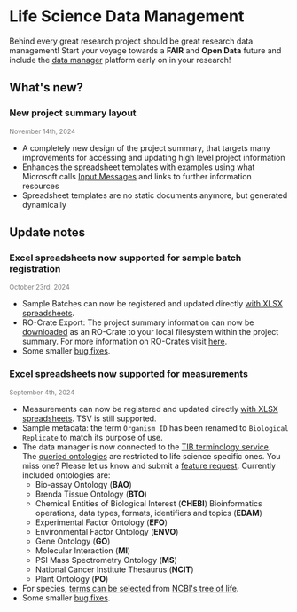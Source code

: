 # Life Science Data Management

Behind every great research project should be great research data management!
Start your voyage towards a __FAIR__ and __Open Data__ future and include
the [data manager](https://rdm.qbic.uni-tuebingen.de/login) platform early on in your research!

## What's new?

### New project summary layout
<div style="font-size: smaller; color: rgba(122,122,122,1)">November 14th, 2024 </div>

- A completely new design of the project summary, that targets many improvements for accessing and updating high level project information
- Enhances the spreadsheet templates with examples using what Microsoft calls [Input Messages](https://support.microsoft.com/en-us/office/more-on-data-validation-f38dee73-9900-4ca6-9301-8a5f6e1f0c4c) and links to further information resources 
- Spreadsheet templates are no static documents anymore, but generated dynamically

## Update notes

### Excel spreadsheets now supported for sample batch registration
<div style="font-size: smaller; color: rgba(122,122,122,1)">October 23rd, 2024 </div>

- Sample Batches can now be registered and updated
  directly [with XLSX spreadsheets](batch/sample-batch.md).
- RO-Crate Export: The project summary information can now be [downloaded](project/project_edit.md#download-project-metadata) as an
  RO-Crate to your local filesystem within the project summary.
  For more information on RO-Crates visit [here](https://www.researchobject.org/ro-crate/).
- Some smaller [bug fixes](https://github.com/qbicsoftware/data-manager-app/releases/tag/1.5.0).

### Excel spreadsheets now supported for measurements
<div style="font-size: smaller; color: rgba(122,122,122,1)">September 4th, 2024 </div>

- Measurements can now be registered and updated
  directly [with XLSX spreadsheets](measurement/measurement_introduction.md). TSV is still
  supported.
- Sample metadata: the term `Organism ID` has been renamed to `Biological Replicate` to match its
  purpose of use.
- The data manager is now connected to the [TIB terminology service](https://terminology.tib.eu).  
  The [queried ontologies](ontology_search/ontology_search_introduction.md) are restricted to life science specific ones. You miss one? Please let us
  know and submit
  a [feature request](https://github.com/qbicsoftware/data-manager-app/issues/new/choose). Currently
  included ontologies are:
  - Bio-assay Ontology (__BAO__)
  - Brenda Tissue Ontology (__BTO__)
  - Chemical Entities of Biological Interest (__CHEBI__)
    Bioinformatics operations, data types, formats, identifiers and topics (__EDAM__)
  - Experimental Factor Ontology (__EFO__)
  - Environmental Factor Ontology (__ENVO__)
  - Gene Ontology (__GO__)
  - Molecular Interaction (__MI__)
  - PSI Mass Spectrometry Ontology (__MS__)
  - National Cancer Institute Thesaurus (__NCIT__)
  - Plant Ontology (__PO__)
- For
  species, [terms can be selected](ontology_search/ontology_search_introduction.md)
  from [NCBI's tree of life](https://doi.org/10.1371/journal.pgen.1005912).
- Some smaller [bug fixes](https://github.com/qbicsoftware/data-manager-app/releases/tag/1.4.0).
